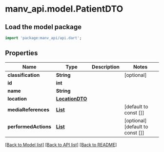 # manv_api.model.PatientDTO

## Load the model package
```dart
import 'package:manv_api/api.dart';
```

## Properties
Name | Type | Description | Notes
------------ | ------------- | ------------- | -------------
**classification** | **String** |  | [optional] 
**id** | **int** |  | 
**name** | **String** |  | 
**location** | [**LocationDTO**](LocationDTO.md) |  | 
**mediaReferences** | [**List<MediaReferencesDTOInner>**](MediaReferencesDTOInner.md) |  | [default to const []]
**performedActions** | [**List<PerformedActionDTO>**](PerformedActionDTO.md) |  | [optional] [default to const []]

[[Back to Model list]](../README.md#documentation-for-models) [[Back to API list]](../README.md#documentation-for-api-endpoints) [[Back to README]](../README.md)


